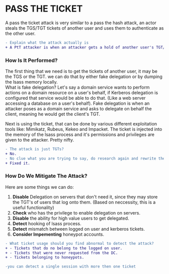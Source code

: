 # PASS THE TICKET

A pass the ticket attack is very similar to a pass the hash attack, an actor steals the TGS/TGT tickets of another user and uses them to authenticate as the other user.

```diff
- Explain what the attack actually is
+ A PtT attacker is when an attacker gets a hold of another user's TGT/TGS, injects it to their own session and gains the stolen ticket's privileges.
```
### How Is It Performed?

The first thing that we need is to get the tickets of another user, it may be the TGS or the TGT. we can do that by either fake delegation or by dumping the lsass memory locally.<br>
What is fake delegation? Let's say a domain service wants to perform actions on a domain resource on a user's behalf, if Kerberos delegation is configured that service would be able to do that. (Like a web server accessing a database on a user's behalf). Fake delegation is when an attacker poses as a domain service and asks to delegate on behalf the client, meaning he would get the client's TGT.

Next is using the ticket, that can be done by various different exploitation tools like: Mimikatz, Rubeus, Kekeo and Impacket. The ticket is injected into the memory of the lsass process and it's permissions and privileges are given to the attacker. Pretty nifty.

```diff
- The attack is just TGTs?
+ No.
- No clue what you are trying to say, do research again and rewrite the paragraph (read what you wrote before submitting!!)
+ Fixed it.
```
### How Do We Mitigate The Attack?

Here are some things we can do:
1. **Disable** Delegation on servers that don't need it, since they may store the TGT's of users that log onto them. (Based on neccessity, this is a useful functionality)
2. **Check** who has the privilege to enable delegation on servers.
3. **Disable** the ability for high value users to get delegated.
4. **Detect** hooking of lsass process.
5. **Detect** mismatch between logged on user and kerberos tickets.
6. **Consider Impementing** honeypot accounts.

```diff
- What ticket usage should you find abnormal to detect the attack?
+ - Tickets that do no belong to the logged on user.
+ - Tickets that were never requested from the DC.
+ - Tickets belonging to honeypots.

-you can detect a single session with more then one ticket
```
